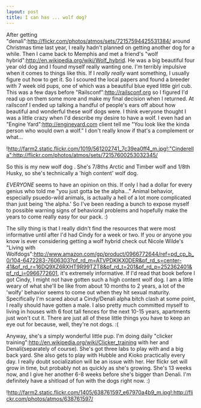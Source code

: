 ```yaml
--- 
layout: post
title: I can has ... wolf dog?
---
```

After getting "denali":http://flickr.com/photos/atmos/sets/72157594425531384/ around Christmas time last year, I really hadn't planned on getting another dog for a while.  Then I came back to Memphis and met a friend's "wolf hybrid":http://en.wikipedia.org/wiki/Wolf_hybrid.  He was a big beautiful four year old dog and I found myself really wanting one.  I'm terribly impulsive when it comes to things like this.  If I *really* *really* want something, I usually figure out how to get it.  So I scoured the local papers and found a breeder with 7 week old pups, one of which was a beautiful blue eyed little girl cub.  This was a few days before "Railsconf":http://railsconf.org so I figured I'd read up on them some more and make my final decision when I returned.  At railsconf I ended up talking a handful of people's ears off about how beautiful and wonderful these wolf dogs were.  I think everyone thought I was a little crazy when I'd describe my desire to have a wolf.  I even had an "Engine Yard":http://engineyard.com client tell me "You look like the kinda person who would own a wolf."  I don't really know if that's a complement or what...

!http://farm2.static.flickr.com/1019/561202741_7c39ea0ff4_m.jpg!:"Cinderella":http://flickr.com/photos/atmos/sets/72157600253032345/

So this is my new wolf dog .  She's 7/8ths Arctic and Timber wolf and 1/8th Husky, so she's technically a 'high content' wolf dog.

*EVERYONE* seems to have an opinion on this.  If only I had a dollar for every genius who told me "you just gotta be the alpha..."  Animal behavior, especially psuedo-wild animals, is actually a hell of a lot more complicated than just being 'the alpha.'  So I've been reading a bunch to expose myself to possible warning signs of behavioral problems and hopefully make the years to come really easy for our pack. :)

The silly thing is that I really didn't find the resources that were most informative until after I'd had Cindy for a week or two.  If you or anyone you know is ever considering getting a wolf hybrid check out Nicole Wilde's "Living with Wolfdogs":http://www.amazon.com/gp/product/0966772644/ref=pd_cp_b_0/104-6472283-7606303?pf_rd_m=ATVPDKIKX0DER&pf_rd_s=center-41&pf_rd_r=16DQ9XZ6RXHT9R99TZT8&pf_rd_t=201&pf_rd_p=252362401&pf_rd_i=0966772601, it's extremely informative.  If I'd read that book before I got Cindy, I might not have gotten such a high content wolf dog.  I am a little weary of what she'll be like from about 10 months to 2 years, a lot of the 'wolfy' behavior seems to come out  when they hit sexual maturity.  Specifically I'm scared about a Cindy/Denali alpha bitch clash at some point, I really should have gotten a male.  I also pretty much committed myself to living in houses with 6 foot tall fences for the next 10-15 years, apartments just won't cut it.  There are just all of these little things you have to keep an eye out for because, well, they're not dogs. :(

Anyway, she's a simply wonderful little pup.  I'm doing daily "clicker training":http://en.wikipedia.org/wiki/Clicker_training with her and Denali(separately of course).  She's got three labs to play with and a big back yard.  She also gets to play with Hubble and Kioko practically every day.  I really doubt socialization will be an issue with her.  Her flickr set will grow in time, but probably not as quickly as she's growing.  She's 13 weeks now, and I give her another 6-8 weeks before she's bigger than Denali.  I'm definitely have a shitload of fun with the dogs right now. :)

!http://farm2.static.flickr.com/1405/638761597_e67970a4b9_m.jpg!:http://flickr.com/photos/atmos/638761597/
